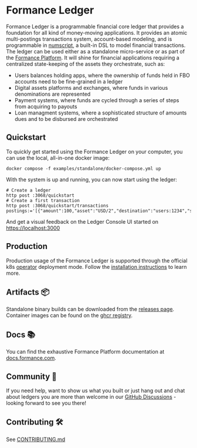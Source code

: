 # Formance Ledger

Formance Ledger is a programmable financial core ledger that provides a foundation for all kind of money-moving applications. It provides an atomic multi-postings transactions system, account-based modeling, and is programmable in [numscript](https://docs.formance.com/modules/numscript/introduction), a built-in DSL to model financial transactions. The ledger can be used either as a standalone micro-service or as part of the [Formance Platform](https://www.formance.com/). It will shine for financial applications requiring a centralized state-keeping of the assets they orchestrate, such as:

* Users balances holding apps, where the ownership of funds held in FBO accounts need to be fine-grained in a ledger
* Digital assets platforms and exchanges, where funds in various denominations are represented
* Payment systems, where funds are cycled through a series of steps from acquiring to payouts
* Loan managment systems, where a sophisticated structure of amounts dues and to be disbursed are orchestrated

## Quickstart

To quickly get started using the Formance Ledger on your computer, you can use the local, all-in-one docker image: 

```
docker compose -f examples/standalone/docker-compose.yml up
```

With the system is up and running, you can now start using the ledger:
```shell
# Create a ledger
http post :3068/quickstart
# Create a first transaction
http post :3068/quickstart/transactions postings:='[{"amount":100,"asset":"USD/2","destination":"users:1234","source":"world"}]'
```

And get a visual feedback on the Ledger Console UI started on [https://localhost:3000](https://localhost:3000/formance/localhost/ledgers?region=localhost)

## Production

Production usage of the Formance Ledger is supported through the official k8s [operator](https://github.com/formancehq/operator) deployment mode. Follow the [installation instructions](https://docs.formance.com/build/deployment/operator/installation) to learn more.

## Artifacts 📦

Standalone binary builds can be downloaded from the [releases page](https://github.com/formancehq/ledger/releases).
Container images can be found on the [ghcr registry](https://github.com/formancehq/ledger/pkgs/container/ledger).

## Docs 📚 

You can find the exhaustive Formance Platform documentation at [docs.formance.com](https://docs.formance.com).

## Community 💬

If you need help, want to show us what you built or just hang out and chat about ledgers you are more than welcome in our [GitHub Discussions](https://github.com/orgs/formancehq/discussions) - looking forward to see you there!

## Contributing 🛠️

See [CONTRIBUTING.md](./CONTRIBUTING.md)